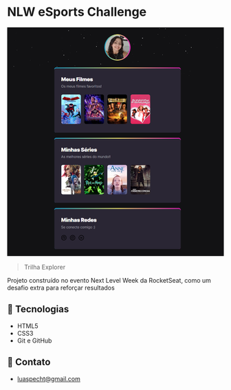 # NLW eSports Challenge

![preview](./.github/preview.png)

>Trilha Explorer

Projeto construído no evento Next Level Week da RocketSeat, como um desafio extra para reforçar resultados

## 👾 Tecnologias

 - HTML5
 - CSS3
 - Git e GitHub

## 💌 Contato

 - luaspecht@gmail.com
 
